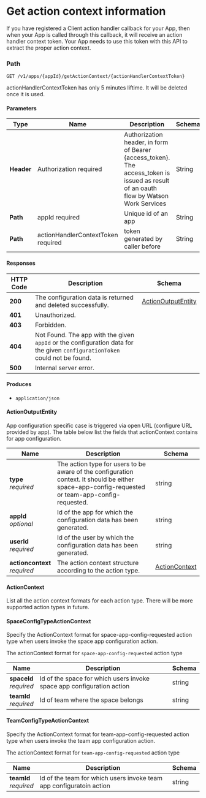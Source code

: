 # Get action context information 

If you have registered a Client action handler callback for your App, then when your App is called through this callback, it will receive an action handler context token. Your App needs to use this token with this API to extract the proper action context.

### Path
```
GET /v1/apps/{appId}/getActionContext/{actionHandlerContextToken}
```
actionHandlerContextToken has only 5 minutes liftime. It will be deleted once it is used. 

#### Parameters

|Type|Name|Description|Schema|
|---|---|---|---|
|**Header**|Authorization required|Authorization header, in form of Bearer {access_token}. The access_token is issued as result of an oauth flow by Watson Work Services|String|
|**Path**|appId required|Unique id of an app|String|
|**Path**|actionHandlerContextToken required|token generated by caller before|String|

#### Responses

|HTTP Code|Description|Schema|
|---|---|---|
|**200**|The configuration data is returned and deleted successfully.|[ActionOutputEntity](#ActionOutputEntity)|
|**401**|Unauthorized.||
|**403**|Forbidden.||
|**404**|Not Found. The app with the given `appId` or the configuration data for the given `configurationToken` could not be found.||
|**500**|Internal server error.||

#### Produces

* `application/json`

<a name="ActionOutputEntity"></a>

#### ActionOutputEntity

App configuration specific case is triggered via open URL (configure URL provided by app).
The table below list the fields that actionContext contains for app configuration.

|Name|Description|Schema|
|---|---|---|
|**type**  <br>*required*|The action type for users to be aware of the configuration context. It should be either space-app-config-requested or team-app-config-requested.|string|
|**appId**  <br>*optional*|Id of the app for which the configuration data has been generated.|string|
|**userId**  <br>*required*|Id of the user by which the configuration data has been generated.|string|
|**actioncontext**  <br>*required*|The action context structure according to the action type.|[ActionContext](#actioncontext)|


<a name="actioncontext"></a>

#### ActionContext

List all the action context formats for each action type. There will be more supported action types in future.

#### SpaceConfigTypeActionContext

Specify the ActionContext format for space-app-config-requested action type when users invoke the space app configuration action. 

The actionContext format for `space-app-config-requested` action type

|Name|Description|Schema|
|---|---|---|
|**spaceId** <br>*required*|Id of the space for which users invoke space app configuration action|string|
|**teamId** <br>*required*|Id of team where the space belongs|string|

#### TeamConfigTypeActionContext

Specify the ActionContext format for team-app-config-requested action type when users invoke the team app configuration action.

The actionContext format for `team-app-config-requested` action type

|Name|Description|Schema|
|---|---|---|
|**teamId** <br>*required*|Id of the team for which users invoke team app configuratoin action|string|




